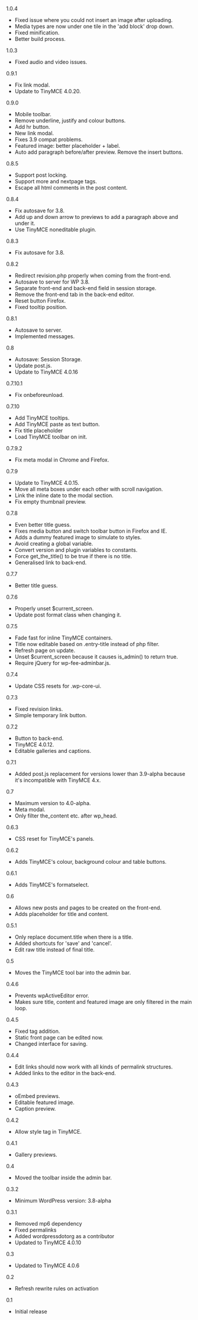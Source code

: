 1.0.4

* Fixed issue where you could not insert an image after uploading.
* Media types are now under one tile in the 'add block' drop down.
* Fixed minification.
* Better build process.

1.0.3

* Fixed audio and video issues.

0.9.1

* Fix link modal.
* Update to TinyMCE 4.0.20.

0.9.0

* Mobile toolbar.
* Remove underline, justify and colour buttons.
* Add hr button.
* New link modal.
* Fixes 3.9 compat problems.
* Featured image: better placeholder + label.
* Auto add paragraph before/after preview. Remove the insert buttons.

0.8.5

* Support post locking.
* Support more and nextpage tags.
* Escape all html comments in the post content.

0.8.4

* Fix autosave for 3.8.
* Add up and down arrow to previews to add a paragraph above and under it.
* Use TinyMCE noneditable plugin.

0.8.3

* Fix autosave for 3.8.

0.8.2

* Redirect revision.php properly when coming from the front-end.
* Autosave to server for WP 3.8.
* Separate front-end and back-end field in session storage.
* Remove the front-end tab in the back-end editor.
* Reset button Firefox.
* Fixed tooltip position.

0.8.1

* Autosave to server.
* Implemented messages.

0.8

* Autosave: Session Storage.
* Update post.js.
* Update to TinyMCE 4.0.16

0.7.10.1

* Fix onbeforeunload.

0.7.10

* Add TinyMCE tooltips.
* Add TinyMCE paste as text button.
* Fix title placeholder
* Load TinyMCE toolbar on init.

0.7.9.2

* Fix meta modal in Chrome and Firefox.

0.7.9

* Update to TinyMCE 4.0.15.
* Move all meta boxes under each other with scroll navigation.
* Link the inline date to the modal section.
* Fix empty thumbnail preview.

0.7.8

* Even better title guess.
* Fixes media button and switch toolbar button in Firefox and IE.
* Adds a dummy featured image to simulate to styles.
* Avoid creating a global variable.
* Convert version and plugin variables to constants.
* Force get_the_title() to be true if there is no title.
* Generalised link to back-end.

0.7.7

* Better title guess.

0.7.6

* Properly unset $current_screen.
* Update post format class when changing it.

0.7.5

* Fade fast for inline TinyMCE containers.
* Title now editable based on .entry-title instead of php filter.
* Refresh page on update.
* Unset $current_screen because it causes is_admin() to return true.
* Require jQuery for wp-fee-adminbar.js.

0.7.4

* Update CSS resets for .wp-core-ui.

0.7.3

* Fixed revision links.
* Simple temporary link button.

0.7.2

* Button to back-end.
* TinyMCE 4.0.12.
* Editable galleries and captions.

0.7.1

* Added post.js replacement for versions lower than 3.9-alpha because it's incompatible with TinyMCE 4.x.

0.7

* Maximum version to 4.0-alpha.
* Meta modal.
* Only filter the_content etc. after wp_head.

0.6.3

* CSS reset for TinyMCE's panels.

0.6.2

* Adds TinyMCE's colour, background colour and table buttons.

0.6.1

* Adds TinyMCE's formatselect.

0.6

* Allows new posts and pages to be created on the front-end.
* Adds placeholder for title and content.

0.5.1

* Only replace document.title when there is a title.
* Added shortcuts for 'save' and 'cancel'.
* Edit raw title instead of final title.

0.5

* Moves the TinyMCE tool bar into the admin bar.

0.4.6

* Prevents wpActiveEditor error.
* Makes sure title, content and featured image are only filtered in the main loop.

0.4.5

* Fixed tag addition.
* Static front page can be edited now.
* Changed interface for saving.

0.4.4

* Edit links should now work with all kinds of permalink structures.
* Added links to the editor in the back-end.

0.4.3

* oEmbed previews.
* Editable featured image.
* Caption preview.

0.4.2

* Allow style tag in TinyMCE.

0.4.1

* Gallery previews.

0.4

* Moved the toolbar inside the admin bar.

0.3.2

* Minimum WordPress version: 3.8-alpha

0.3.1

* Removed mp6 dependency
* Fixed permalinks
* Added wordpressdotorg as a contributor
* Updated to TinyMCE 4.0.10

0.3

* Updated to TinyMCE 4.0.6

0.2

* Refresh rewrite rules on activation

0.1

* Initial release
